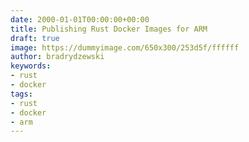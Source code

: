 ```yaml
---
date: 2000-01-01T00:00:00+00:00
title: Publishing Rust Docker Images for ARM
draft: true
image: https://dummyimage.com/650x300/253d5f/ffffff
author: bradrydzewski
keywords:
- rust
- docker
tags:
- rust
- docker
- arm
---
```

